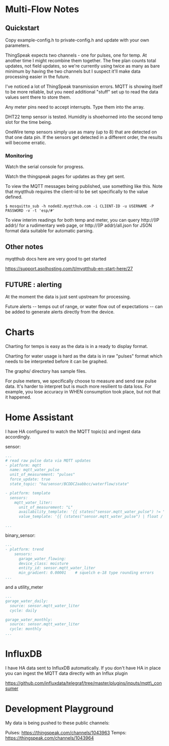 # Multi-Flow Notes

## Quickstart

Copy example-config.h to private-config.h and update with your own parameters.

ThingSpeak expects two channels - one for pulses, one for temp.  At another time
I might recombine them together.  The free plan counts total updates, not field
updates, so we're currently using twice as many as bare minimum by having the
two channels but I suspect it'll make data processing easier in the future.

I've noticed a lot of ThingSpeak transmission errors.  MQTT is showing itself
to be more reliable, but you need additional "stuff" set up to read the data
values sent there to store them. 

Any meter pins need to accept interrupts.  Type them into the array.

DHT22 temp sensor is tested.  Humidity is shoehorned into the second temp
slot for the time being.

OneWire temp sensors simply use as many (up to 8) that are detected on that
one data pin.  If the sensors get detected in a different order, the results
will become erratic.


### Monitoring

Watch the serial console for progress.

Watch the thingspeak pages for updates as they get sent.

To view the MQTT messages being published, use something like this.  Note that
myqtthub requires the client-id to be set specifically to the value defined.

````
$ mosquitto_sub -h node02.myqtthub.com -i CLIENT-ID -u USERNAME -P PASSWORD -v -t 'esp/#'

````

To view interim readings for both temp and meter, you can query http://(IP addr)/
for a rudimentary web page, or http://(IP addr)/all.json for JSON format data 
suitable for automatic parsing.



## Other notes

myqtthub docs here are very good to get started

https://support.asplhosting.com/t/myqtthub-en-start-here/27


## FUTURE : alerting

At the moment the data is just sent upstream for processing.

Future alerts -- temps out of range, or water flow out of expectations -- can
be added to generate alerts directly from the device.



# Charts

Charting for temps is easy as the data is in a ready to display format.

Charting for water usage is hard as the data is in raw "pulses" format which
needs to be interpreted before it can be graphed.

The graphs/ directory has sample files.


For pulse meters, we specifically choose to measure and send raw pulse data.  It's
harder to interpret but is much more resilient to data loss.  For example, you
lose accuracy in WHEN consumption took place, but not that it happened.


# Home Assistant

I have HA configured to watch the MQTT topic(s) and ingest data accordingly.

sensor:

```yaml
...
# read raw pulse data via MQTT updates
- platform: mqtt
  name: mqtt_water_pulse
  unit_of_measurement: "pulses"
  force_update: true
  state_topic: "ha/sensor/BCDDC2aabbcc/waterflow/state"

- platform: template
  sensors:
    mqtt_water_liter:
      unit_of_measurement: "L"
      availability_template: '{{ states("sensor.mqtt_water_pulse") != "unknown" }}'
      value_template: '{{ (states("sensor.mqtt_water_pulse") | float / 450.0 ) | round(2)  }}'

...
```

binary\_sensor:

```yaml
...
- platform: trend
    sensors:
      garage_water_flowing:
      device_class: moisture
      entity_id: sensor.mqtt_water_liter
      min_gradient: 0.00001    # squelch e-18 type rounding errors
...
```

and a utility\_meter

```yaml
...
garage_water_daily:
  source: sensor.mqtt_water_liter
  cycle: daily

garage_water_monthly:
  source: sensor.mqtt_water_liter
  cycle: monthly
...
```



# InfluxDB

I have HA data sent to InfluxDB automatically.  If you don't have HA in place
you can ingest the MQTT data directly with an Influx plugin

 https://github.com/influxdata/telegraf/tree/master/plugins/inputs/mqtt\_consumer


# Development Playground

My data is being pushed to these public channels:

Pulses: https://thingspeak.com/channels/1043963
Temps:  https://thingspeak.com/channels/1043964



